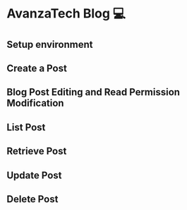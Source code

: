 # AvanzaTech Blog 💻️
## Setup environment
## Create a Post
## Blog Post Editing and Read Permission Modification
## List Post
## Retrieve Post
## Update Post
## Delete Post
